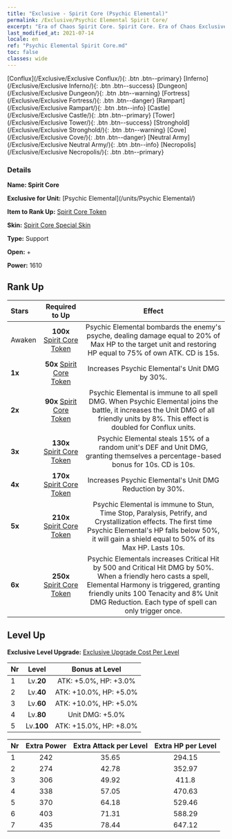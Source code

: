 ```yaml
---
title: "Exclusive - Spirit Core (Psychic Elemental)"
permalink: /Exclusive/Psychic Elemental Spirit Core/
excerpt: "Era of Chaos Spirit Core. Spirit Core. Era of Chaos Exclusive Spirit Core. Psychic Elemental Exclusive."
last_modified_at: 2021-07-14
locale: en
ref: "Psychic Elemental Spirit Core.md"
toc: false
classes: wide
---
```

 [Conflux](/Exclusive/Exclusive Conflux/){: .btn .btn--primary} [Inferno](/Exclusive/Exclusive Inferno/){: .btn .btn--success} [Dungeon](/Exclusive/Exclusive Dungeon/){: .btn .btn--warning} [Fortress](/Exclusive/Exclusive Fortress/){: .btn .btn--danger} [Rampart](/Exclusive/Exclusive Rampart/){: .btn .btn--info} [Castle](/Exclusive/Exclusive Castle/){: .btn .btn--primary} [Tower](/Exclusive/Exclusive Tower/){: .btn .btn--success} [Stronghold](/Exclusive/Exclusive Stronghold/){: .btn .btn--warning} [Cove](/Exclusive/Exclusive Cove/){: .btn .btn--danger} [Neutral Army](/Exclusive/Exclusive Neutral Army/){: .btn .btn--info} [Necropolis](/Exclusive/Exclusive Necropolis/){: .btn .btn--primary} 

### Details
 **Name: Spirit Core** 

 **Exclusive for Unit:** [Psychic Elemental](/units/Psychic Elemental/) 

 **Item to Rank Up:** [Spirit Core Token](/Items/con_1000/)

 **Skin:** [Spirit Core Special Skin](/Items/con_668/)

 **Type:** Support

 **Open:** +

 **Power:** 1610

## Rank Up

  |     Stars    |  Required to Up | Effect |
  |:-------------|:---------------:|:---------------:|
  |  Awaken  | **100x** [Spirit Core Token](/Items/con_1000/) | <Demoralize> Psychic Elemental bombards the enemy's psyche, dealing damage equal to 20% of Max HP to the target unit and restoring HP equal to 75% of own ATK. CD is 15s. |
  | **1x** <i class="fas fa-star"/> | **50x** [Spirit Core Token](/Items/con_1000/) | Increases Psychic Elemental's Unit DMG by 30%. |
  | **2x** <i class="fas fa-star"/> | **90x** [Spirit Core Token](/Items/con_1000/) | Psychic Elemental is immune to all spell DMG. When Psychic Elemental joins the battle, it increases the Unit DMG of all friendly units by 8%. This effect is doubled for Conflux units. |
  | **3x** <i class="fas fa-star"/> | **130x** [Spirit Core Token](/Items/con_1000/) | <Domination> Psychic Elemental steals 15% of a random unit's DEF and Unit DMG, granting themselves a percentage-based bonus for 10s. CD is 10s. |
  | **4x** <i class="fas fa-star"/> | **170x** [Spirit Core Token](/Items/con_1000/) | Increases Psychic Elemental's Unit DMG Reduction by 30%. |
  | **5x** <i class="fas fa-star"/> | **210x** [Spirit Core Token](/Items/con_1000/) | Psychic Elemental is immune to Stun, Time Stop, Paralysis, Petrify, and Crystallization effects. The first time Psychic Elemental's HP falls below 50%, it will gain a shield equal to 50% of its Max HP. Lasts 10s. |
  | **6x** <i class="fas fa-star"/> | **250x** [Spirit Core Token](/Items/con_1000/) | <Elemental Harmony> Psychic Elementals increases Critical Hit by 500 and Critical Hit DMG by 50%. When a friendly hero casts a spell, Elemental Harmony is triggered, granting friendly units 100 Tenacity and 8% Unit DMG Reduction. Each type of spell can only trigger <Elemental Harmony> once. |


## Level Up
 **Exclusive Level Upgrade:** [Exclusive Upgrade Cost Per Level](/Exclusive/ExclusiveUpgradeCostPerLevel/)

  |  Nr  |   Level  | Bonus at Level |
  |:-----|:--------:|:--------------:|
  | 1 | Lv.**20** | ATK: +5.0%, HP: +3.0% |
  | 2 | Lv.**40** | ATK: +10.0%, HP: +5.0% |
  | 3 | Lv.**60** | ATK: +10.0%, HP: +5.0% |
  | 4 | Lv.**80** | Unit DMG: +5.0% |
  | 5 | Lv.**100** | ATK: +15.0%, HP: +8.0% |


  |  Nr  |  Extra Power | Extra Attack per Level | Extra HP per Level |
  |:-----|:--------:|:--------:|:--------:|
  | 1 | 242 | 35.65 | 294.15 |
  | 2 | 274 | 42.78 | 352.97 |
  | 3 | 306 | 49.92 | 411.8 |
  | 4 | 338 | 57.05 | 470.63 |
  | 5 | 370 | 64.18 | 529.46 |
  | 6 | 403 | 71.31 | 588.29 |
  | 7 | 435 | 78.44 | 647.12 |


